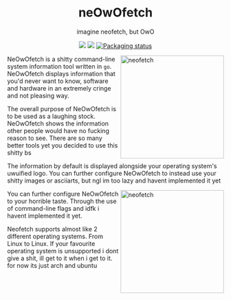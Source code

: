 <h1 align="center">neOwOfetch</h1> <p align="center">imagine neofetch, but OwO
<p align="center">
<a href="./LICENSE.md"><img src="https://cdn.discordapp.com/attachments/832652653292027904/1022794924078415932/idfk.png"></a>
<a href="https://github.com/dylanaraps/neofetch/releases"><img src="https://cdn.discordapp.com/attachments/832652653292027904/1022794924439113808/neoowowoowow.png"></a>
<a href="https://repology.org/metapackage/neofetch"><img src="https://cdn.discordapp.com/attachments/832652653292027904/1022794924783050782/bruh.png" alt="Packaging status"></a>
</p>

<img src="https://cdn.discordapp.com/attachments/917977729322872853/1022796282198237254/2022-09-23_12-36.png" alt="neofetch" align="right" height="240px">

NeOwOfetch is a shitty command-line system information tool written in `go`. NeOwOfetch displays information that you'd never want to know, software and hardware in an extremely cringe and not pleasing way.

The overall purpose of NeOwOfetch is to be used as a laughing stock. NeOwOfetch shows the information other people would have no fucking reason to see. There are so many better tools yet you decided to use this shitty bs

The information by default is displayed alongside your operating system's uwuified logo. You can further configure NeOwOfetch to instead use your shitty images or asciiarts, but ngl im too lazy and havent implemented it yet

<img src="https://cdn.discordapp.com/attachments/917977729322872853/1022797099248656445/2022-09-23_12-40.png" alt="neofetch" align="right" height="240px">

You can further configure NeOwOfetch to your horrible taste. Through the use of command-line flags and idfk i havent implemented it yet.

Neofetch supports almost like 2 different operating systems. From Linux to Linux. If your favourite operating system is unsupported i dont give a shit, ill get to it when i get to it. for now its just arch and ubuntu